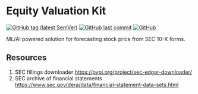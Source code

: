 # Equity Valuation Kit

[![GitHub tag (latest SemVer)](https://img.shields.io/github/tag/lialkaas/evkit.svg)](CHANGELOG.md)
[![GitHub last commit](https://img.shields.io/github/last-commit/lialkaas/evkit.svg)](CHANGELOG.md)
[![GitHub](https://img.shields.io/github/license/lialkaas/evkit.svg)](LICENSE.md)

ML/AI powered solution for forecasting stock price from SEC 10-K forms.

## Resources
1. SEC fillings downloader https://pypi.org/project/sec-edgar-downloader/
2. SEC archive of financial statements https://www.sec.gov/dera/data/financial-statement-data-sets.html
